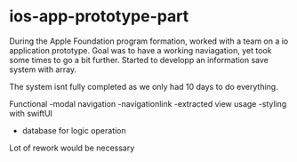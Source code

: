 # ios-app-prototype-part

During the Apple Foundation program formation, worked with a team on a io application prototype.
Goal was to have a working naviagation, yet took some times to go a bit further.
Started to developp an information save system with array.

The system isnt fully completed as we only had 10 days to do everything.

Functional 
-modal navigation
-navigationlink
-extracted view usage
-styling with swiftUI
- database for logic operation

Lot of rework would be necessary
